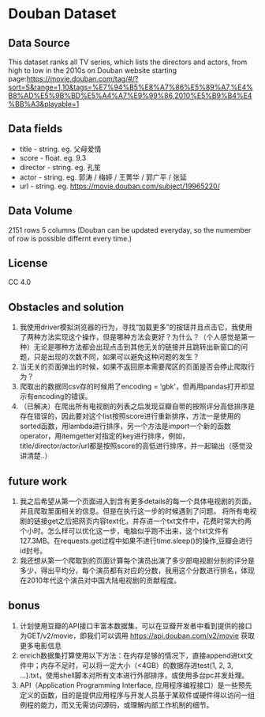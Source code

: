 # Douban Dataset


## Data Source
This dataset ranks all TV series, which lists the directors and actors, from high to low in the 2010s on Douban website starting page:https://movie.douban.com/tag/#/?sort=S&range=1,10&tags=%E7%94%B5%E8%A7%86%E5%89%A7,%E4%B8%AD%E5%9B%BD%E5%A4%A7%E9%99%86,2010%E5%B9%B4%E4%BB%A3&playable=1


## Data fields
* title - string. eg. 父母爱情
* score - float. eg. 9.3
* director - string. eg. 孔笙
* actor - string. eg. 郭涛 / 梅婷 / 王菁华 / 郭广平 / 张延
* url - string. eg. https://movie.douban.com/subject/19965220/


## Data Volume
2151 rows 5 columns 
(Douban can be updated everyday, so the numember of row is possible differnt every time.)


## License
CC 4.0


## Obstacles and solution
1. 我使用driver模拟浏览器的行为，寻找“加载更多”的按钮并且点击它，我使用了两种方法实现这个操作，但是哪种方法会更好？为什么？（个人感觉是第一种）无论是哪种方法都会出现点击到其他无关的链接并且跳转出新窗口的问题，只是出现的次数不同，如果可以避免这种问题的发生？
2. 当无关的页面弹出的时候，如果不返回原本需要爬区的页面是否会停止爬取行为？
3. 爬取出的数据同csv存的时候用了encoding = ‘gbk’，但再用pandas打开却显示有encoding的错误。
4. （已解决）在爬出所有电视剧的列表之后发现豆瓣自带的按照评分高低排序是存在错误的，因此要对这个list按照score进行重新排序，方法一是使用的sorted函数，用lambda进行排序，另一个方法是import一个新的函数operator，用itemgetter对指定的key进行排序，例如，title/director/actor/url都是按照score的高低进行排序，并一起输出（感觉没讲清楚..）


## future work
1. 我之后希望从第一个页面进入到含有更多details的每一个具体电视剧的页面，并且爬取里面相关的信息。但是在执行这一步的时候遇到了问题。
将所有电视剧的链接get之后把网页内容text化，并存进一个txt文件中，花费时常大约两个小时。怎么样可以优化这一步，电脑似乎跑不出来，这个txt文件有127.3MB。在requests.get过程中如果不进行time.sleep()的操作,豆瓣会进行id封号。
2. 我还想从第一个爬取到的页面计算每个演员出演了多少部电视剧分别的评分是多少，得出平均分，每个演员都有对应的分数，我用这个分数进行排名，体现在2010年代这个演员对中国大陆电视剧的贡献程度。

## bonus
1. 计划使用豆瓣的API接口丰富本数据集，可以在豆瓣开发者中看到提供的接口为GET/v2/movie，即我们可以调用 https://api.douban.com/v2/movie 获取更多电影信息
2. enrich数据集打算使用以下方法：在内存足够的情况下，直接append进txt文件中；内存不足时，可以将一定大小（<4GB）的数据存进test(1, 2, 3, ...).txt，使用shell脚本对所有文本进行外部排序，或使用多台pc并发处理。
3. API（Application Programming Interface, 应用程序编程接口）是一些预先定义的函数，目的是提供应用程序与开发人员基于某软件或硬件得以访问一组例程的能力，而又无需访问源码，或理解内部工作机制的细节。